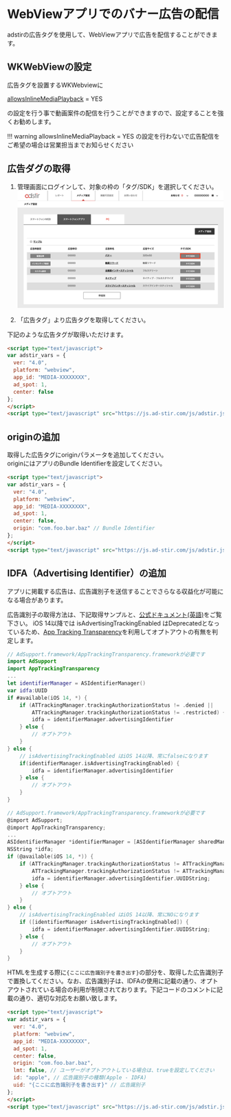 # WebViewアプリでのバナー広告の配信

adstirの広告タグを使用して、WebViewアプリで広告を配信することができます。  

## WKWebViewの設定

広告タグを設置するWKWebviewに

[allowsInlineMediaPlayback](https://developer.apple.com/documentation/webkit/wkwebviewconfiguration/1614793-allowsinlinemediaplayback?language=objc) = YES 

の設定を行う事で動画案件の配信を行うことができますので、設定することを強くお勧めします。

!!! warning
    allowsInlineMediaPlayback = YES の設定を行わないで広告配信をご希望の場合は営業担当までお知らせください

## 広告ダグの取得

1. 管理画面にログインして、対象の枠の「タグ/SDK」を選択してください。
![tag01](../../init/Adstir_sdk_tutorial_01.png)

2. 「広告タグ」より広告タグを取得してください。

下記のような広告タグが取得いただけます。
```HTML
<script type="text/javascript">
var adstir_vars = {
  ver: "4.0",
  platform: "webview",
  app_id: "MEDIA-XXXXXXXX",
  ad_spot: 1,
  center: false
};
</script>
<script type="text/javascript" src="https://js.ad-stir.com/js/adstir.js"></script>
```

## originの追加
取得した広告タグにoriginパラメータを追加してください。  
originにはアプリのBundle Identifierを設定してください。

```HTML
<script type="text/javascript">
var adstir_vars = {
  ver: "4.0",
  platform: "webview",
  app_id: "MEDIA-XXXXXXXX",
  ad_spot: 1,
  center: false,
  origin: "com.foo.bar.baz" // Bundle Identifier
};
</script>
<script type="text/javascript" src="https://js.ad-stir.com/js/adstir.js"></script>
```

## IDFA（Advertising Identifier）の追加

アプリに掲載する広告は、広告識別子を送信することでさらなる収益化が可能になる場合があります。

広告識別子の取得方法は、下記取得サンプルと、[公式ドキュメント(英語)](https://developer.apple.com/library/ios/documentation/AdSupport/Reference/ASIdentifierManager_Ref/)をご覧下さい。
iOS 14以降では isAdvertisingTrackingEnabled はDeprecatedとなっているため、[App Tracking Transparency](https://developer.apple.com/documentation/apptrackingtransparency)を利用してオプトアウトの有無を判定します。


```swift tab=
// AdSupport.framework/AppTrackingTransparency.frameworkが必要です
import AdSupport
import AppTrackingTransparency
...
let identifierManager = ASIdentifierManager()
var idfa:UUID
if #available(iOS 14, *) {
    if (ATTrackingManager.trackingAuthorizationStatus != .denied ||
        ATTrackingManager.trackingAuthorizationStatus != .restricted) {
        idfa = identifierManager.advertisingIdentifier
    } else {
        // オプトアウト
    }
} else {
    // isAdvertisingTrackingEnabled はiOS 14以降、常にfalseになります
    if(identifierManager.isAdvertisingTrackingEnabled) {
        idfa = identifierManager.advertisingIdentifier
    } else {
        // オプトアウト
    }
}
```

```objective-c tab=
// AdSupport.framework/AppTrackingTransparency.frameworkが必要です
@import AdSupport;
@import AppTrackingTransparency;
...
ASIdentifierManager *identifierManager = [ASIdentifierManager sharedManager];
NSString *idfa;
if (@available(iOS 14, *)) {
    if (ATTrackingManager.trackingAuthorizationStatus != ATTrackingManagerAuthorizationStatusDenied &&
        ATTrackingManager.trackingAuthorizationStatus != ATTrackingManagerAuthorizationStatusRestricted) {
        idfa = identifierManager.advertisingIdentifier.UUIDString;
    } else {
        // オプトアウト
    }
} else {
    // isAdvertisingTrackingEnabled はiOS 14以降、常にNOになります
    if ([identifierManager isAdvertisingTrackingEnabled]) {
        idfa = identifierManager.advertisingIdentifier.UUIDString;
    } else {
        // オプトアウト
    }
}
```


HTMLを生成する際に`{ここに広告識別子を書き出す}`の部分を、取得した広告識別子で置換してください。なお、広告識別子は、IDFAの使用に記載の通り、オプトアウトされている場合の利用が制限されております。下記コードのコメントに記載の通り、適切な対応をお願い致します。 

```HTML
<script type="text/javascript">
var adstir_vars = {
  ver: "4.0",
  platform: "webview",
  app_id: "MEDIA-XXXXXXXX",
  ad_spot: 1,
  center: false,
  origin: "com.foo.bar.baz",
  lmt: false, // ユーザーがオプトアウトしている場合は、trueを設定してください
  id: "apple", // 広告識別子の種類(Apple - IDFA)
  uid: "{ここに広告識別子を書き出す}" // 広告識別子
};
</script>
<script type="text/javascript" src="https://js.ad-stir.com/js/adstir.js"></script>
```
